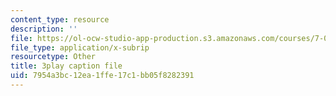 ```yaml
---
content_type: resource
description: ''
file: https://ol-ocw-studio-app-production.s3.amazonaws.com/courses/7-012-introduction-to-biology-fall-2004/7954a3bc12ea1ffe17c1bb05f8282391_qObvbkcU838.srt
file_type: application/x-subrip
resourcetype: Other
title: 3play caption file
uid: 7954a3bc-12ea-1ffe-17c1-bb05f8282391
---
```

